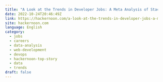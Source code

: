 ```yaml
---
title: "A Look at the Trends in Developer Jobs: A Meta Analysis of Stack Overflow Surveys"
date: 2022-10-24T20:46:49Z
link: https://hackernoon.com/a-look-at-the-trends-in-developer-jobs-a-meta-analysis-of-stack-overflow-surveys?source=rss&utm_medium=RSS&utm_source=news.12bit.vn
site: hackernoon.com
language: English
category:
  - jobs
  - careers
  - data-analysis
  - web-development
  - devops
  - hackernoon-top-story
  - data
  - trends
draft: false
---
```

